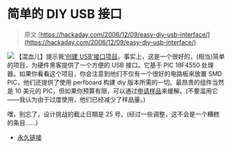 # 简单的 DIY USB 接口

> 原文:[https://hackaday.com/2006/12/09/easy-diy-usb-interface/](https://hackaday.com/2006/12/09/easy-diy-usb-interface/)

![](../Images/6637594e0df97e9d7ebbf4f14b272419.png)
【混血儿】提示我[‘创建 USB’接口项目](http://www.create.ucsb.edu/~dano/CUI/)。事实上，这是一个很好的，(相当)简单的项目，为硬件黑客提供了一个方便的 USB 接口。它基于 PIC 18F4550 处理器。如果你看看这个项目，你会注意到他们不仅有一个很好的电路板来放置 SMD PIC，他们还提供了使用 perfboard 构建 diy 版本所需的一切。最昂贵的组件当然是 10 美元的 PIC，但如果你预算有限，可以通过[申请样品](http://sample.microchip.com/)来缓解。(不要滥用它——我认为由于过度使用，他们已经减少了样品量。)

嘿，别忘了，设计挑战的截止日期是 25 号。(经过一些调整，这不会是一个糟糕的条目……)

*   [永久链接](http://www.create.ucsb.edu/~dano/CUI/)